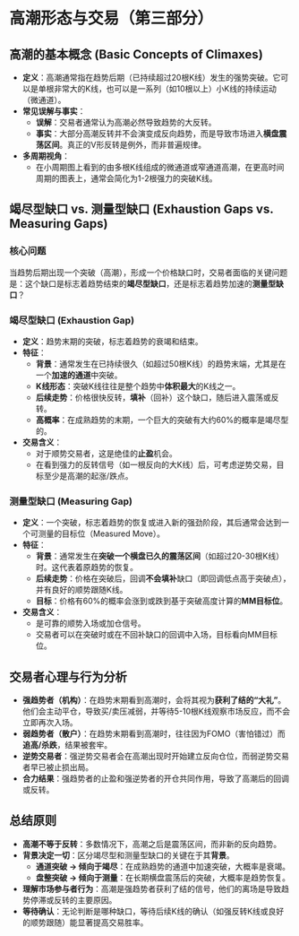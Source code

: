 # 高潮形态与交易（第三部分）

## 高潮的基本概念 (Basic Concepts of Climaxes)

-   **定义**：高潮通常指在趋势后期（已持续超过20根K线）发生的强势突破。它可以是单根非常大的K线，也可以是一系列（如10根以上）小K线的持续运动（微通道）。
-   **常见误解与事实**：
    -   **误解**：交易者通常认为高潮必然导致趋势的大反转。
    -   **事实**：大部分高潮反转并不会演变成反向趋势，而是导致市场进入**横盘震荡区间**。真正的V形反转是例外，而非普遍规律。
-   **多周期视角**：
    -   在小周期图上看到的由多根K线组成的微通道或窄通道高潮，在更高时间周期的图表上，通常会简化为1-2根强力的突破K线。

## 竭尽型缺口 vs. 测量型缺口 (Exhaustion Gaps vs. Measuring Gaps)

### 核心问题
当趋势后期出现一个突破（高潮），形成一个价格缺口时，交易者面临的关键问题是：这个缺口是标志着趋势结束的**竭尽型缺口**，还是标志着趋势加速的**测量型缺口**？

### **竭尽型缺口 (Exhaustion Gap)**
-   **定义**：趋势末期的突破，标志着趋势的衰竭和结束。
-   **特征**：
    -   **背景**：通常发生在已持续很久（如超过50根K线）的趋势末端，尤其是在一个**加速的通道**中突破。
    -   **K线形态**：突破K线往往是整个趋势中**体积最大**的K线之一。
    -   **后续走势**：价格很快反转，**填补**（回补）这个缺口，随后进入震荡或反转。
    -   **高概率**：在成熟趋势的末期，一个巨大的突破有大约60%的概率是竭尽型的。
-   **交易含义**：
    -   对于顺势交易者，这是绝佳的**止盈**机会。
    -   在看到强力的反转信号（如一根反向的大K线）后，可考虑逆势交易，目标至少是高潮的起涨/跌点。

### **测量型缺口 (Measuring Gap)**
-   **定义**：一个突破，标志着趋势的恢复或进入新的强劲阶段，其后通常会达到一个可测量的目标位（Measured Move）。
-   **特征**：
    -   **背景**：通常发生在**突破一个横盘已久的震荡区间**（如超过20-30根K线）时。这代表着原趋势的恢复。
    -   **后续走势**：价格在突破后，回调**不会填补**缺口（即回调低点高于突破点），并有良好的顺势跟随K线。
    -   **目标**：价格有60%的概率会涨到或跌到基于突破高度计算的**MM目标位**。
-   **交易含义**：
    -   是可靠的顺势入场或加仓信号。
    -   交易者可以在突破时或在不回补缺口的回调中入场，目标看向MM目标位。

## 交易者心理与行为分析

-   **强趋势者（机构）**：在趋势末期看到高潮时，会将其视为**获利了结的“大礼”**。他们会主动平仓，导致买/卖压减弱，并等待5-10根K线观察市场反应，而不会立即再次入场。
-   **弱趋势者（散户）**：在趋势末期看到高潮时，往往因为FOMO（害怕错过）而**追高/杀跌**，结果被套牢。
-   **逆势交易者**：强逆势交易者会在高潮出现时开始建立反向仓位，而弱逆势交易者早已被止损出局。
-   **合力结果**：强趋势者的止盈和强逆势者的开仓共同作用，导致了高潮后的回调或反转。

## 总结原则
-   **高潮不等于反转**：多数情况下，高潮之后是震荡区间，而非新的反向趋势。
-   **背景决定一切**：区分竭尽型和测量型缺口的关键在于其**背景**。
    -   **通道突破 → 倾向于竭尽**：在成熟趋势的通道中加速突破，大概率是衰竭。
    -   **盘整突破 → 倾向于测量**：在长期横盘震荡后的突破，大概率是趋势恢复。
-   **理解市场参与者行为**：高潮是强趋势者获利了结的信号，他们的离场是导致趋势停滞或反转的主要原因。
-   **等待确认**：无论判断是哪种缺口，等待后续K线的确认（如强反转K线或良好的顺势跟随）能显著提高交易胜率。